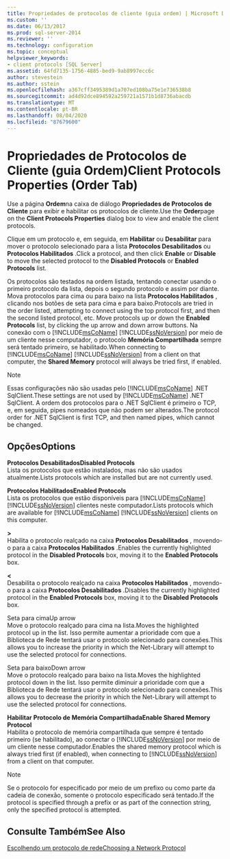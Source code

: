 ```yaml
---
title: Propriedades de protocolos de cliente (guia ordem) | Microsoft Docs
ms.custom: ''
ms.date: 06/13/2017
ms.prod: sql-server-2014
ms.reviewer: ''
ms.technology: configuration
ms.topic: conceptual
helpviewer_keywords:
- client protocols [SQL Server]
ms.assetid: 64fd7135-1756-4885-bed9-9ab8997ecc6c
author: stevestein
ms.author: sstein
ms.openlocfilehash: a367cff3495389d1a707ed108ba75e1e736538b8
ms.sourcegitcommit: ad4d92dce894592a259721a1571b1d8736abacdb
ms.translationtype: MT
ms.contentlocale: pt-BR
ms.lasthandoff: 08/04/2020
ms.locfileid: "87679600"
---
```

# <a name="client-protocols-properties-order-tab"></a><span data-ttu-id="10195-102">Propriedades de Protocolos de Cliente (guia Ordem)</span><span class="sxs-lookup"><span data-stu-id="10195-102">Client Protocols Properties (Order Tab)</span></span>
  <span data-ttu-id="10195-103">Use a página **Ordem**na caixa de diálogo **Propriedades de Protocolos de Cliente** para exibir e habilitar os protocolos de cliente.</span><span class="sxs-lookup"><span data-stu-id="10195-103">Use the **Order**page on the **Client Protocols Properties** dialog box to view and enable the client protocols.</span></span>  
  
 <span data-ttu-id="10195-104">Clique em um protocolo e, em seguida, em **Habilitar** ou **Desabilitar** para mover o protocolo selecionado para a lista **Protocolos Desabilitados** ou **Protocolos Habilitados** .</span><span class="sxs-lookup"><span data-stu-id="10195-104">Click a protocol, and then click **Enable** or **Disable** to move the selected protocol to the **Disabled Protocols** or **Enabled Protocols** list.</span></span>  
  
 <span data-ttu-id="10195-105">Os protocolos são testados na ordem listada, tentando conectar usando o primeiro protocolo da lista, depois o segundo protocolo e assim por diante. Mova protocolos para cima ou para baixo na lista **Protocolos Habilitados** , clicando nos botões de seta para cima e para baixo.</span><span class="sxs-lookup"><span data-stu-id="10195-105">Protocols are tried in the order listed, attempting to connect using the top protocol first, and then the second listed protocol, etc. Move protocols up or down the **Enabled Protocols** list, by clicking the up arrow and down arrow buttons.</span></span> <span data-ttu-id="10195-106">Na conexão com o [!INCLUDE[msCoName](../../includes/msconame-md.md)] [!INCLUDE[ssNoVersion](../../includes/ssnoversion-md.md)] por meio de um cliente nesse computador, o protocolo **Memória Compartilhada** sempre será tentado primeiro, se habilitado.</span><span class="sxs-lookup"><span data-stu-id="10195-106">When connecting to [!INCLUDE[msCoName](../../includes/msconame-md.md)] [!INCLUDE[ssNoVersion](../../includes/ssnoversion-md.md)] from a client on that computer, the **Shared Memory** protocol will always be tried first, if enabled.</span></span>  
  
> [!NOTE]  
>  <span data-ttu-id="10195-107">Essas configurações não são usadas pelo [!INCLUDE[msCoName](../../includes/msconame-md.md)] .NET SqlClient.</span><span class="sxs-lookup"><span data-stu-id="10195-107">These settings are not used by [!INCLUDE[msCoName](../../includes/msconame-md.md)] .NET SqlClient.</span></span> <span data-ttu-id="10195-108">A ordem dos protocolos para o .NET SqlClient é primeiro o TCP, e, em seguida, pipes nomeados que não podem ser alterados.</span><span class="sxs-lookup"><span data-stu-id="10195-108">The protocol order for .NET SqlClient is first TCP, and then named pipes, which cannot be changed.</span></span>  
  
## <a name="options"></a><span data-ttu-id="10195-109">Opções</span><span class="sxs-lookup"><span data-stu-id="10195-109">Options</span></span>  
 <span data-ttu-id="10195-110">**Protocolos Desabilitados**</span><span class="sxs-lookup"><span data-stu-id="10195-110">**Disabled Protocols**</span></span>  
 <span data-ttu-id="10195-111">Lista os protocolos que estão instalados, mas não são usados atualmente.</span><span class="sxs-lookup"><span data-stu-id="10195-111">Lists protocols which are installed but are not currently used.</span></span>  
  
 <span data-ttu-id="10195-112">**Protocolos Habilitados**</span><span class="sxs-lookup"><span data-stu-id="10195-112">**Enabled Protocols**</span></span>  
 <span data-ttu-id="10195-113">Lista os protocolos que estão disponíveis para [!INCLUDE[msCoName](../../includes/msconame-md.md)] [!INCLUDE[ssNoVersion](../../includes/ssnoversion-md.md)] clientes neste computador.</span><span class="sxs-lookup"><span data-stu-id="10195-113">Lists protocols which are available for [!INCLUDE[msCoName](../../includes/msconame-md.md)] [!INCLUDE[ssNoVersion](../../includes/ssnoversion-md.md)] clients on this computer.</span></span>  
  
 **>**  
 <span data-ttu-id="10195-114">Habilita o protocolo realçado na caixa **Protocolos Desabilitados** , movendo-o para a caixa **Protocolos Habilitados** .</span><span class="sxs-lookup"><span data-stu-id="10195-114">Enables the currently highlighted protocol in the **Disabled Protocols** box, moving it to the **Enabled Protocols** box.</span></span>  
  
 **\<**  
 <span data-ttu-id="10195-115">Desabilita o protocolo realçado na caixa **Protocolos Habilitados** , movendo-o para a caixa **Protocolos Desabilitados** .</span><span class="sxs-lookup"><span data-stu-id="10195-115">Disables the currently highlighted protocol in the **Enabled Protocols** box, moving it to the **Disabled Protocols** box.</span></span>  
  
 <span data-ttu-id="10195-116">Seta para cima</span><span class="sxs-lookup"><span data-stu-id="10195-116">Up arrow</span></span>  
 <span data-ttu-id="10195-117">Move o protocolo realçado para cima na lista.</span><span class="sxs-lookup"><span data-stu-id="10195-117">Moves the highlighted protocol up in the list.</span></span> <span data-ttu-id="10195-118">Isso permite aumentar a prioridade com que a Biblioteca de Rede tentará usar o protocolo selecionado para conexões.</span><span class="sxs-lookup"><span data-stu-id="10195-118">This allows you to increase the priority in which the Net-Library will attempt to use the selected protocol for connections.</span></span>  
  
 <span data-ttu-id="10195-119">Seta para baixo</span><span class="sxs-lookup"><span data-stu-id="10195-119">Down arrow</span></span>  
 <span data-ttu-id="10195-120">Move o protocolo realçado para baixo na lista.</span><span class="sxs-lookup"><span data-stu-id="10195-120">Moves the highlighted protocol down in the list.</span></span> <span data-ttu-id="10195-121">Isso permite diminuir a prioridade com que a Biblioteca de Rede tentará usar o protocolo selecionado para conexões.</span><span class="sxs-lookup"><span data-stu-id="10195-121">This allows you to decrease the priority in which the Net-Library will attempt to use the selected protocol for connections.</span></span>  
  
 <span data-ttu-id="10195-122">**Habilitar Protocolo de Memória Compartilhada**</span><span class="sxs-lookup"><span data-stu-id="10195-122">**Enable Shared Memory Protocol**</span></span>  
 <span data-ttu-id="10195-123">Habilita o protocolo de memória compartilhada que sempre é tentado primeiro (se habilitado), ao conectar o [!INCLUDE[ssNoVersion](../../includes/ssnoversion-md.md)] por meio de um cliente nesse computador.</span><span class="sxs-lookup"><span data-stu-id="10195-123">Enables the shared memory protocol which is always tried first (if enabled), when connecting to [!INCLUDE[ssNoVersion](../../includes/ssnoversion-md.md)] from a client on that computer.</span></span>  
  
> [!NOTE]  
>  <span data-ttu-id="10195-124">Se o protocolo for especificado por meio de um prefixo ou como parte da cadeia de conexão, somente o protocolo especificado será tentado.</span><span class="sxs-lookup"><span data-stu-id="10195-124">If the protocol is specified through a prefix or as part of the connection string, only the specified protocol is attempted.</span></span>  
  
## <a name="see-also"></a><span data-ttu-id="10195-125">Consulte Também</span><span class="sxs-lookup"><span data-stu-id="10195-125">See Also</span></span>  
 [<span data-ttu-id="10195-126">Escolhendo um protocolo de rede</span><span class="sxs-lookup"><span data-stu-id="10195-126">Choosing a Network Protocol</span></span>](../../../2014/tools/configuration-manager/choosing-a-network-protocol.md)  
  
  
